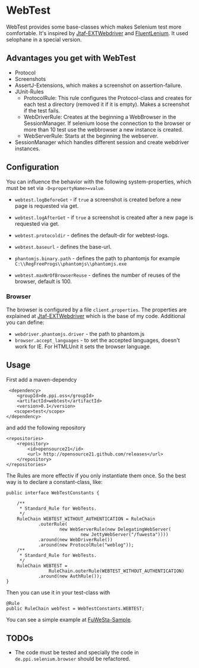 # WebTest

WebTest provides some base-classes which makes Selenium test more comfortable.
It's inspired by [Jtaf-EXTWebdriver](http://finraos.github.io/JTAF-ExtWebDriver)
and [FluentLenium](https://github.com/FluentLenium/FluentLenium).
It used selophane in a special version.

## Advantages you get with WebTest
- Protocol
- Screenshots
- AssertJ-Extensions, which makes a screenshot on assertion-failure.
- JUnit-Rules
    - ProtocolRule: This rule configures the Protocol-class and creates
      for each test a directory (removed it if it is empty). Makes a screenshot
      if the test fails.
    - WebDriverRule: Creates at the beginning a WebBrowser in the SessionManager.
      If selenium loose the connection to the browser or more than 10 test
      use the webbrowser a new instance is created.
    - WebServerRule: Starts at the beginning the webserver.
- SessionManager which handles different session and create webdriver instances.

## Configuration
You can influence the behavior with the following system-properties, which
must be set via `-D<propertyName>=value`.

- `webtest.logBeforeGet` - if `true` a screenshot is created before a new page is requested via get.
- `webtest.logAfterGet` - if `true` a screenshot is created after a new page is requested via get.
- `webtest.protocoldir` - defines the default-dir for webtest-logs.

- `webtest.baseurl` - defines the base-url.
- `phantomjs.binary.path` - defines the path to phantomjs for example
   `C:\\RegFreeProgs\\phantomjs\\phantomjs.exe`
-  `webtest.maxNrOfBrowserReuse` - defines the number of reuses of the browser, default is 100.

### Browser
The browser is configured by a file `client.properties`. The properties are explained at
[Jtaf-EXTWebdriver](http://finraos.github.io/JTAF-ExtWebDriver/clientproperties.html)
which is the base of my code.
Additional you can define:

- `webdriver.phantomjs.driver` - the path to phantom.js
- `browser.accept_languages` - to set the accepted languages, doesn't work for IE.
   For HTMLUnit it sets the browser language.

## Usage
First add a maven-dependcy

     <dependency>
        <groupId>de.ppi.oss</groupId>
        <artifactId>webtest</artifactId>
        <version>0.1</version>
       <scope>test</scope>
    </dependency>
and add the following repository

    <repositories>
        <repository>
            <id>opensource21</id>
            <url> http://opensource21.github.com/releases</url>
        </repository>
    </repositories>

The Rules are more effectiv if you only instantiate them once. So the best way is
to declare a constant-class, like:

    public interface WebTestConstants {

        /**
         * Standard_Rule for WebTests.
         */
        RuleChain WEBTEST_WITHOUT_AUTHENTICATION = RuleChain
                .outerRule(
                        new WebServerRule(new DelegatingWebServer(
                                new JettyWebServer("/fuwesta"))))
                .around(new WebDriverRule())
                .around(new ProtocolRule("weblog"));
        /**
         * Standard_Rule for WebTests.
         */
        RuleChain WEBTEST =
                    RuleChain.outerRule(WEBTEST_WITHOUT_AUTHENTICATION)
                .around(new AuthRule());
    }

Then you can use it in your test-class with

    @Rule
    public RuleChain webTest = WebTestConstants.WEBTEST;

You can see a simple example at [FuWeSta-Sample](https://github.com/opensource21/fuwesta).


## TODOs
- The code must be tested and specially the code in `de.ppi.selenium.browser`
  should be refactored.
